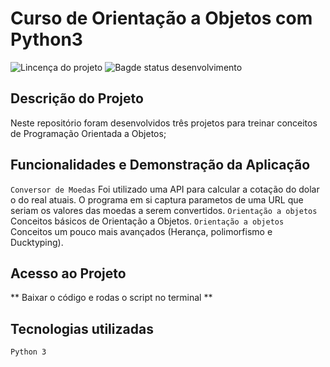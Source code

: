 # Curso de Orientação a Objetos com Python3

![Lincença do projeto](	https://img.shields.io/github/license/robsonleal/pedroreceitas)
![Bagde status desenvolvimento](https://img.shields.io/static/v1?label=status&message=CONCLUÍDO&color=green)

## Descrição do Projeto

Neste repositório foram desenvolvidos três projetos para treinar conceitos de Programação Orientada a Objetos; 

## Funcionalidades e Demonstração da Aplicação
`Conversor de Moedas` Foi utilizado uma API para calcular a cotação do dolar o do real atuais. O programa em si captura parametos de uma URL que seriam os valores das moedas a serem convertidos.
`Orientação a objetos` Conceitos básicos de Orientação a Objetos.
`Orientação a objetos` Conceitos um pouco mais avançados (Herança, polimorfismo e Ducktyping).

## Acesso ao Projeto

** Baixar o código e rodas o script no terminal **

## Tecnologias utilizadas
`Python 3`
